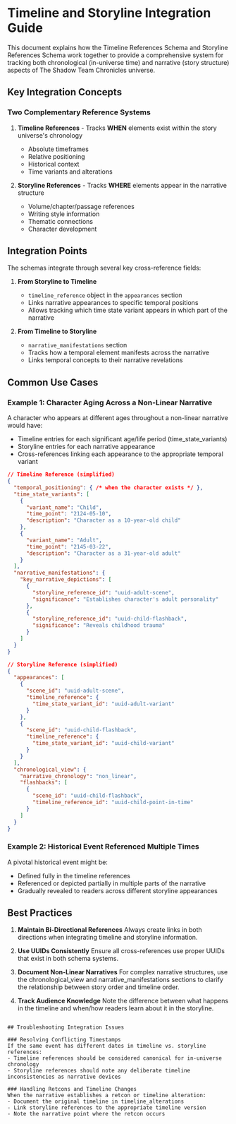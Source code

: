 # Timeline and Storyline Integration Guide

This document explains how the Timeline References Schema and Storyline References Schema work together to provide a comprehensive system for tracking both chronological (in-universe time) and narrative (story structure) aspects of The Shadow Team Chronicles universe.

## Key Integration Concepts

### Two Complementary Reference Systems

1. **Timeline References** - Tracks **WHEN** elements exist within the story universe's chronology
   - Absolute timeframes
   - Relative positioning
   - Historical context
   - Time variants and alterations

2. **Storyline References** - Tracks **WHERE** elements appear in the narrative structure
   - Volume/chapter/passage references
   - Writing style information
   - Thematic connections
   - Character development

## Integration Points

The schemas integrate through several key cross-reference fields:

1. **From Storyline to Timeline**
   - `timeline_reference` object in the `appearances` section
   - Links narrative appearances to specific temporal positions
   - Allows tracking which time state variant appears in which part of the narrative

2. **From Timeline to Storyline**
   - `narrative_manifestations` section 
   - Tracks how a temporal element manifests across the narrative
   - Links temporal concepts to their narrative revelations

## Common Use Cases

### Example 1: Character Aging Across a Non-Linear Narrative

A character who appears at different ages throughout a non-linear narrative would have:
- Timeline entries for each significant age/life period (time_state_variants)
- Storyline entries for each narrative appearance
- Cross-references linking each appearance to the appropriate temporal variant

```json
// Timeline Reference (simplified)
{
  "temporal_positioning": { /* when the character exists */ },
  "time_state_variants": [
    { 
      "variant_name": "Child",
      "time_point": "2124-05-10",
      "description": "Character as a 10-year-old child"
    },
    {
      "variant_name": "Adult",
      "time_point": "2145-03-22",
      "description": "Character as a 31-year-old adult"
    }
  ],
  "narrative_manifestations": {
    "key_narrative_depictions": [
      {
        "storyline_reference_id": "uuid-adult-scene",
        "significance": "Establishes character's adult personality"
      },
      {
        "storyline_reference_id": "uuid-child-flashback",
        "significance": "Reveals childhood trauma"
      }
    ]
  }
}

// Storyline Reference (simplified)
{
  "appearances": [
    {
      "scene_id": "uuid-adult-scene",
      "timeline_reference": {
        "time_state_variant_id": "uuid-adult-variant"
      }
    },
    {
      "scene_id": "uuid-child-flashback",
      "timeline_reference": {
        "time_state_variant_id": "uuid-child-variant"
      }
    }
  ],
  "chronological_view": {
    "narrative_chronology": "non_linear",
    "flashbacks": [
      {
        "scene_id": "uuid-child-flashback",
        "timeline_reference_id": "uuid-child-point-in-time"
      }
    ]
  }
}
```

### Example 2: Historical Event Referenced Multiple Times

A pivotal historical event might be:
- Defined fully in the timeline references
- Referenced or depicted partially in multiple parts of the narrative
- Gradually revealed to readers across different storyline appearances

## Best Practices

1. **Maintain Bi-Directional References**
   Always create links in both directions when integrating timeline and storyline information.

2. **Use UUIDs Consistently**
   Ensure all cross-references use proper UUIDs that exist in both schema systems.

3. **Document Non-Linear Narratives**
   For complex narrative structures, use the chronological_view and narrative_manifestations sections to clarify the relationship between story order and timeline order.

4. **Track Audience Knowledge**
   Note the difference between what happens in the timeline and when/how readers learn about it in the storyline.
```

## Troubleshooting Integration Issues

### Resolving Conflicting Timestamps
If the same event has different dates in timeline vs. storyline references:
- Timeline references should be considered canonical for in-universe chronology
- Storyline references should note any deliberate timeline inconsistencies as narrative devices

### Handling Retcons and Timeline Changes
When the narrative establishes a retcon or timeline alteration:
- Document the original timeline in timeline_alterations
- Link storyline references to the appropriate timeline version
- Note the narrative point where the retcon occurs

